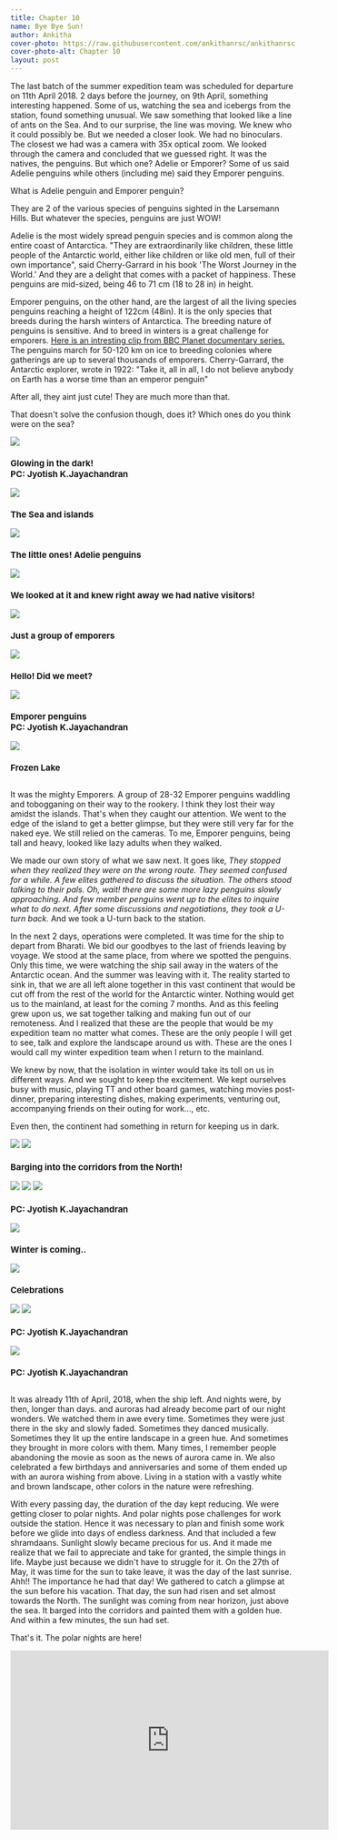 ```yaml
---
title: Chapter 10
name: Bye Bye Sun!
author: Ankitha
cover-photo: https://raw.githubusercontent.com/ankithanrsc/ankithanrsc.github.io/master/assets/images/ch10/ch10cover.JPG
cover-photo-alt: Chapter 10
layout: post
---
```

<div>
<p>The last batch of the summer expedition team was scheduled for departure on 11th April 2018. 2 days before the journey, on 9th April, something interesting happened. Some of us, watching the sea and icebergs from the station, found something unusual. We saw something that looked like a line of ants on the Sea. And to our surprise, the line was moving. We knew who it could possibly be. But we needed a closer look. We had no binoculars. The closest we had was a camera with 35x optical zoom. We looked through the camera and concluded that we guessed right. It was the natives, the penguins. But which one? Adelie or Emporer? Some of us said Adelie penguins while others (including me) said they Emporer penguins.</p>

<p>What is Adelie penguin and Emporer penguin?</p> 

<p>They are 2 of the various species of penguins sighted in the Larsemann Hills. But whatever the species, penguins are just WOW!</p>

<p>Adelie is the most widely spread penguin species and is common along the entire coast of Antarctica. "They are extraordinarily like children, these little people of the Antarctic world, either like children or like old men, full of their own importance", said Cherry-Garrard in his book 'The Worst Journey in the World.' And they are a delight that comes with a packet of happiness. These penguins are mid-sized, being 46 to 71 cm (18 to 28 in) in height.</p>

<p>Emporer penguins, on the other hand, are the largest of all the living species penguins reaching a height of 122cm (48in). It is the only species that breeds during the harsh winters of Antarctica. The breeding nature of penguins is sensitive. And to breed in winters is a great challenge for emporers. <a href="https://www.bbc.co.uk/programmes/p0036tyc">Here is an intresting clip from BBC Planet documentary series.</a> The penguins march for 50-120 km on ice to breeding colonies where gatherings are up to several thousands of emporers. Cherry-Garrard, the Antarctic explorer, wrote in 1922: "Take it, all in all, I do not believe anybody on Earth has a worse time than an emperor penguin"</p>

<p>After all, they aint just cute! They are much more than that.</p>

<p>That doesn't solve the confusion though, does it? Which ones do you think were on the sea? </p>
    
<div class="row"> 
  <div class="column">
    <img src="https://raw.githubusercontent.com/ankithanrsc/ankithanrsc.github.io/master/assets/images/ch10/ship.JPG">
      <h3 style="font-size:15px;">Glowing in the dark!<br>PC: Jyotish K.Jayachandran</h3>
    <img src="https://raw.githubusercontent.com/ankithanrsc/ankithanrsc.github.io/master/assets/images/ch10/findemporergrp.JPG">
      <h3 style="font-size:15px;">The Sea and islands</h3>
  </div>
  <div class="column">
    <img src="https://raw.githubusercontent.com/ankithanrsc/ankithanrsc.github.io/master/assets/images/ch10/adelie.JPG">
      <h3 style="font-size:15px;">The little ones! Adelie penguins</h3>
    <img src="https://raw.githubusercontent.com/ankithanrsc/ankithanrsc.github.io/master/assets/images/ch10/epingu.JPG">
      <h3 style="font-size:15px;">We looked at it and knew right away we had native visitors!</h3>
  </div> 
  <div class="column">
    <img src="https://raw.githubusercontent.com/ankithanrsc/ankithanrsc.github.io/master/assets/images/ch10/emporerPingus.JPG">
      <h3 style="font-size:15px;">Just a group of emporers</h3>  
    <img src="https://raw.githubusercontent.com/ankithanrsc/ankithanrsc.github.io/master/assets/images/ch10/helloPingu.JPG">
      <h3 style="font-size:15px;">Hello! Did we meet?</h3>  
  </div>
  <div class="column">
    <img src="https://raw.githubusercontent.com/ankithanrsc/ankithanrsc.github.io/master/assets/images/ch10/emporer.jpg">
      <h3 style="font-size:15px;">Emporer penguins<br>PC: Jyotish K.Jayachandran</h3>
    <img src="https://raw.githubusercontent.com/ankithanrsc/ankithanrsc.github.io/master/assets/images/ch10/frozenLake.JPG">
      <h3 style="font-size:15px;">Frozen Lake</h3>
  </div> 
</div>
<p></p>


<p>It was the mighty Emporers. A group of 28-32 Emporer penguins waddling and tobogganing on their way to the rookery. I think they lost their way amidst the islands. That's when they caught our attention. We went to the edge of the island to get a better glimpse, but they were still very far for the naked eye. We still relied on the cameras. To me, Emporer penguins, being tall and heavy, looked like lazy adults when they walked.</p>

<p>We made our own story of what we saw next. It goes like, <i>They stopped when they realized they were on the wrong route. They seemed confused for a while. A few elites gathered to discuss the situation. The others stood talking to their pals. Oh, wait! there are some more lazy penguins slowly approaching. And few member penguins went up to the elites to inquire what to do next. After some discussions and negotiations, they took a U-turn back.</i> And we took a U-turn back to the station.</p>


<p>In the next 2 days, operations were completed. It was time for the ship to depart from Bharati. We bid our goodbyes to the last of friends leaving by voyage. We stood at the same place, from where we spotted the penguins. Only this time, we were watching the ship sail away in the waters of the Antarctic ocean. And the summer was leaving with it. The reality started to sink in, that we are all left alone together in this vast continent that would be cut off from the rest of the world for the Antarctic winter. Nothing would get us to the mainland, at least for the coming 7 months. And as this feeling grew upon us, we sat together talking and making fun out of our remoteness. And I realized that these are the people that would be my expedition team no matter what comes. These are the only people I will get to see, talk and explore the landscape around us with. These are the ones I would call my winter expedition team when I return to the mainland.</p>

<p>We knew by now, that the isolation in winter would take its toll on us in different ways. And we sought to keep the excitement. We kept ourselves busy with music, playing TT and other board games, watching movies post-dinner, preparing interesting dishes, making experiments, venturing out, accompanying friends on their outing for work..., etc.</p>

<p>Even then, the continent had something in return for keeping us in dark.</p>

<div class="row"> 
  <div class="column">
    <img src="https://raw.githubusercontent.com/ankithanrsc/ankithanrsc.github.io/master/assets/images/ch10/ct.JPG">
    <img src="https://raw.githubusercontent.com/ankithanrsc/ankithanrsc.github.io/master/assets/images/ch10/sunCorr.JPG"> 
      <h3 style="font-size:15px;">Barging into the corridors from the North!</h3>
  </div>
  <div class="column">
    <img src="https://raw.githubusercontent.com/ankithanrsc/ankithanrsc.github.io/master/assets/images/ch10/ct2.JPG"> 
    <img src="https://raw.githubusercontent.com/ankithanrsc/ankithanrsc.github.io/master/assets/images/ch10/huesofsky.JPG">
    <img src="https://raw.githubusercontent.com/ankithanrsc/ankithanrsc.github.io/master/assets/images/ch10/aur3.JPG">
      <h3 style="font-size:15px;">PC: Jyotish K.Jayachandran</h3>
      
  </div>
  <div class="column">
    <img src="https://raw.githubusercontent.com/ankithanrsc/ankithanrsc.github.io/master/assets/images/ch10/lastsunrisenset.JPG">
      <h3 style="font-size:15px;">Winter is coming..</h3>
    <img src="https://raw.githubusercontent.com/ankithanrsc/ankithanrsc.github.io/master/assets/images/ch10/games.JPG">
      <h3 style="font-size:15px;">Celebrations</h3>
  </div> 
  <div class="column">
    <img src="https://raw.githubusercontent.com/ankithanrsc/ankithanrsc.github.io/master/assets/images/ch10/corridors.JPG">
    <img src="https://raw.githubusercontent.com/ankithanrsc/ankithanrsc.github.io/master/assets/images/ch10/aur1.JPG">
      <h3 style="font-size:15px;">PC: Jyotish K.Jayachandran</h3>
    <img src="https://raw.githubusercontent.com/ankithanrsc/ankithanrsc.github.io/master/assets/images/ch10/aur2.JPG">
      <h3 style="font-size:15px;">PC: Jyotish K.Jayachandran</h3>
  </div> 
</div>
<p></p>

<p>It was already 11th of April, 2018, when the ship left. And nights were, by then, longer than days. and auroras had already become part of our night wonders. We watched them in awe every time. Sometimes they were just there in the sky and slowly faded. Sometimes they danced musically. Sometimes they lit up the entire landscape in a green hue. And sometimes they brought in more colors with them. Many times, I remember people abandoning the movie as soon as the news of aurora came in. We also celebrated a few birthdays and anniversaries and some of them ended up with an aurora wishing from above. Living in a station with a vastly white and brown landscape, other colors in the nature were refreshing.</p>

<p>With every passing day, the duration of the day kept reducing. We were getting closer to polar nights. And polar nights pose challenges for work outside the station. Hence it was necessary to plan and finish some work before we glide into days of endless darkness. And that included a few shramdaans. Sunlight slowly became precious for us. And it made me realize that we fail to appreciate and take for granted, the simple things in life. Maybe just because we didn't have to struggle for it. On the 27th of May, it was time for the sun to take leave, it was the day of the last sunrise. Ahh!! The importance he had that day! We gathered to catch a glimpse at the sun before his vacation. That day, the sun had risen and set almost towards the North. The sunlight was coming from near horizon, just above the sea. It barged into the corridors and painted them with a golden hue. And within a few minutes, the sun had set.</p>

<p>That's it. The polar nights are here!</p>

<iframe width="560" height="315" src="https://www.youtube.com/embed/ZDz5NPX0-PE" frameborder="0" allow="accelerometer; autoplay; encrypted-media; gyroscope; picture-in-picture" allowfullscreen></iframe>


</div>